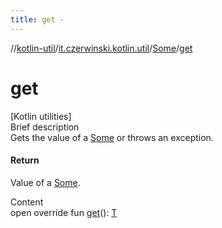 ```yaml
---
title: get -
---
```

//[kotlin-util](../../index.md)/[it.czerwinski.kotlin.util](../index.md)/[Some](index.md)/[get](get.md)



# get  
[Kotlin utilities]  
Brief description  
Gets the value of a [Some](index.md) or throws an exception.  
  


#### Return  
Value of a [Some](index.md).  
  
  
Content  
open override fun [get](get.md)(): [T](index.md)  



